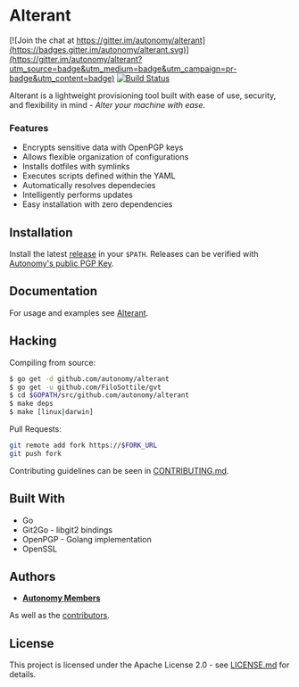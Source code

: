 # Alterant

[![Join the chat at https://gitter.im/autonomy/alterant](https://badges.gitter.im/autonomy/alterant.svg)](https://gitter.im/autonomy/alterant?utm_source=badge&utm_medium=badge&utm_campaign=pr-badge&utm_content=badge)
[![Build Status](https://travis-ci.org/autonomy/alterant.svg?branch=master)](https://travis-ci.org/autonomy/alterant)

Alterant is a lightweight provisioning tool built with ease of use, security, and flexibility in mind - _Alter your machine with ease_.

### Features
* Encrypts sensitive data with OpenPGP keys
* Allows flexible organization of configurations
* Installs dotfiles with symlinks
* Executes scripts defined within the YAML
* Automatically resolves dependecies
* Intelligently performs updates
* Easy installation with zero dependencies

## Installation
Install the latest [release](https://github.com/autonomy/alterant/releases) in your `$PATH`. Releases can be verified with [Autonomy's public PGP Key](http://autonomy.github.io).

## Documentation
For usage and examples see [Alterant](http://autonomy.github.io/alterant).

## Hacking
Compiling from source:
````bash
$ go get -d github.com/autonomy/alterant
$ go get -u github.com/FiloSottile/gvt
$ cd $GOPATH/src/github.com/autonomy/alterant
$ make deps
$ make [linux|darwin]
````

Pull Requests:
````bash
git remote add fork https://$FORK_URL
git push fork
````

Contributing guidelines can be seen in [CONTRIBUTING.md](CONTRIBUTING.md).

## Built With

* Go
* Git2Go - libgit2 bindings
* OpenPGP - Golang implementation
* OpenSSL

## Authors

* **[Autonomy Members](https://github.com/orgs/autonomy/people)**

As well as the [contributors](https://github.com/autonomy/alterant/contributors).

## License

This project is licensed under the Apache License 2.0 - see [LICENSE.md](LICENSE.md) for details.
